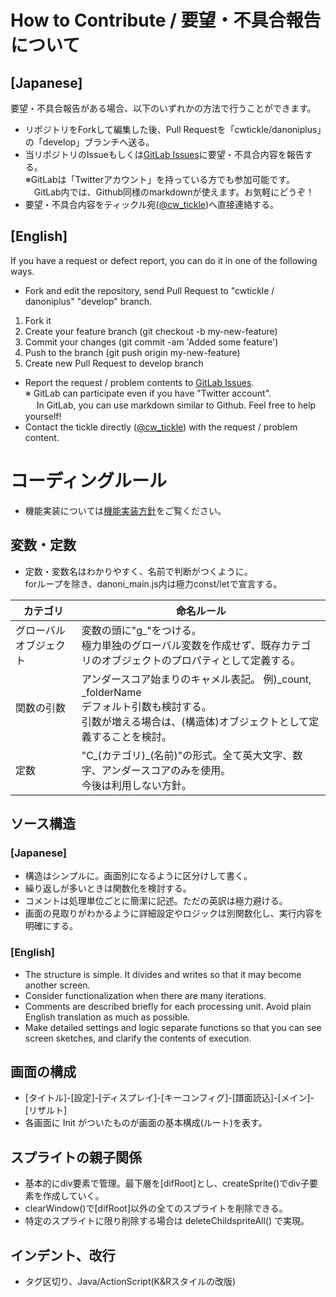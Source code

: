 # How to Contribute / 要望・不具合報告について
## [Japanese]
要望・不具合報告がある場合、以下のいずれかの方法で行うことができます。

- リポジトリをForkして編集した後、Pull Requestを「cwtickle/danoniplus」の「develop」ブランチへ送る。
- 当リポジトリのIssueもしくは[GitLab Issues](https://gitlab.com/cwtickle/danonicw/-/issues)に要望・不具合内容を報告する。  
※GitLabは「Twitterアカウント」を持っている方でも参加可能です。  
　GitLab内では、Github同様のmarkdownが使えます。お気軽にどうぞ！
- 要望・不具合内容をティックル宛([@cw_tickle](https://twitter.com/cw_tickle))へ直接連絡する。

## [English]
If you have a request or defect report, you can do it in one of the following ways.

- Fork and edit the repository, send Pull Request to "cwtickle / danoniplus" "develop" branch.
1. Fork it
1. Create your feature branch (git checkout -b my-new-feature)
1. Commit your changes (git commit -am 'Added some feature')
1. Push to the branch (git push origin my-new-feature)
1. Create new Pull Request to develop branch
- Report the request / problem contents to [GitLab Issues](https://gitlab.com/cwtickle/danonicw/-/issues).  
※ GitLab can participate even if you have "Twitter account".  
　 In GitLab, you can use markdown similar to Github. Feel free to help yourself!
- Contact the tickle directly ([@cw_tickle](https://twitter.com/cw_tickle)) with the request / problem content.

# コーディングルール 
- 機能実装については[機能実装方針](https://github.com/cwtickle/danoniplus/wiki/FunctionalPolicy)をご覧ください。

## 変数・定数
- 定数・変数名はわかりやすく、名前で判断がつくように。  
forループを除き、danoni_main.js内は極力const/letで宣言する。  

|カテゴリ|命名ルール|
|----|----|
|グローバルオブジェクト|変数の頭に"g_"をつける。<br>極力単独のグローバル変数を作成せず、既存カテゴリのオブジェクトのプロパティとして定義する。|
|関数の引数|アンダースコア始まりのキャメル表記。 例)_count, _folderName<br>デフォルト引数も検討する。<br>引数が増える場合は、(構造体)オブジェクトとして定義することを検討。|
|定数|"C_(カテゴリ)_(名前)"の形式。全て英大文字、数字、アンダースコアのみを使用。<br>今後は利用しない方針。|

## ソース構造
### [Japanese]
- 構造はシンプルに。画面別になるように区分けして書く。  
- 繰り返しが多いときは関数化を検討する。  
- コメントは処理単位ごとに簡潔に記述。ただの英訳は極力避ける。  
- 画面の見取りがわかるように詳細設定やロジックは別関数化し、実行内容を明確にする。  

### [English]
- The structure is simple. It divides and writes so that it may become another screen.
- Consider functionalization when there are many iterations.
- Comments are described briefly for each processing unit. Avoid plain English translation as much as possible.
- Make detailed settings and logic separate functions so that you can see screen sketches, and clarify the contents of execution.

## 画面の構成
- [タイトル]-[設定]-[ディスプレイ]-[キーコンフィグ]-[譜面読込]-[メイン]-[リザルト]  
- 各画面に Init がついたものが画面の基本構成(ルート)を表す。  

## スプライトの親子関係
- 基本的にdiv要素で管理。最下層を[difRoot]とし、createSprite()でdiv子要素を作成していく。  
- clearWindow()で[difRoot]以外の全てのスプライトを削除できる。  
- 特定のスプライトに限り削除する場合は deleteChildspriteAll() で実現。  

## インデント、改行
- タグ区切り、Java/ActionScript(K&Rスタイルの改版)
